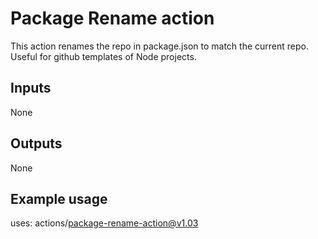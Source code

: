# Package Rename action

This action renames the repo in package.json to match the current repo.
Useful for github templates of Node projects.

## Inputs

None

## Outputs

None

## Example usage

uses: actions/package-rename-action@v1.03
